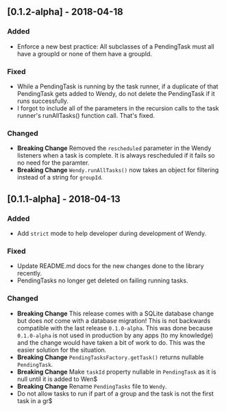 ## [0.1.2-alpha] - 2018-04-18
### Added
- Enforce a new best practice: All subclasses of a PendingTask must all have a groupId or none of them have a groupId.

### Fixed
- While a PendingTask is running by the task runner, if a duplicate of that PendingTask gets added to Wendy, do not delete the PendingTask if it runs successfully.
- I forgot to include all of the parameters in the recursion calls to the task runner's runAllTasks() function call. That's fixed. 

### Changed
- **Breaking Change** Removed the `rescheduled` parameter in the Wendy listeners when a task is complete. It is always rescheduled if it fails so no need for the paramter.
- **Breaking Change** `Wendy.runAllTasks()` now takes an object for filtering instead of a string for `groupId`. 

## [0.1.1-alpha] - 2018-04-13
### Added 
- Add `strict` mode to help developer during development of Wendy.

### Fixed 
- Update README.md docs for the new changes done to the library recently.
- PendingTasks no longer get deleted on failing running tasks.

### Changed
- **Breaking Change** This release comes with a SQLite database change but does *not* come with a database migration! This is not backwards compatible with the last release `0.1.0-alpha`. This was done because `0.1.0-alpha` is not used in production by any apps (to my knowledge) and the change would have taken a bit of work to do. This was the easier solution for the situation. 
- **Breaking Change** `PendingTasksFactory.getTask()` returns nullable `PendingTask`.
- **Breaking Change** Make `taskId` property nullable in `PendingTask` as it is null until it is added to Wen$
- **Breaking Change** Rename `PendingTasks` file to `Wendy`.
- Do not allow tasks to run if part of a group and the task is not the first task in a gr$
